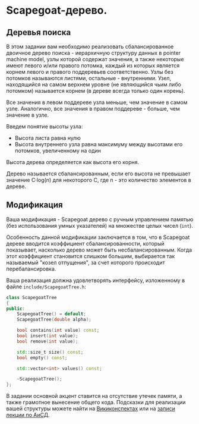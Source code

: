 # Scapegoat-дерево.

## Деревья поиска

В этом задании вам необходимо реализовать сбалансированное двоичное дерево поиска - иерархичную структуру данных в pointer machine model, узлы которой содержат значения, а также некоторые имеют левого и/или правого потомка, каждый из которых является корнем левого и правого поддеревьев соответственно. Узлы без потомков называются листями, остальные - внутренними. Узел, находящийся на самом верхнем уровне (не являющийся чьим либо потомком) называется корнем (в дереве всегда только один корень).

Все значения в левом поддереве узла меньше, чем значение в самом узле. Аналогично, все значения в правом поддереве - больше, чем значение в узле.

Введем понятие высоты узла:
* Высота листа равна нулю
* Высота внутреннего узла равна максимуму между высотами его потомков, увеличенному на один

Высота дерева определяется как высота его корня.

Дерево называется сбалансированным, если его высота не превышает значение C&middot;log(n) для некоторого C, где n - это количество элементов в дереве.

## Модификация
Ваша модификация - Scapegoat дерево с ручным управлением памятью (без использования умных указателей) на множестве целых чисел (`int`).

Особенность данной модификации заключается в том, что в Scapegoat дереве вводится коэффициент сбалансированности, который показывает, насколько дерево может быть несбалансированным. Когда этот коэффициент становится слишком большим, выбирается так называемый "козел отпущения", за счет которого происходит перебалансировка.

Ваша реализация должна удовлетворять интерфейсу, изложенному в файле `include/ScapegoatTree.h`:

```C++
class ScapegoatTree
{
public:
    ScapegoatTree() = default;
    ScapegoatTree(double alpha);

    bool contains(int value) const;
    bool insert(int value);
    bool remove(int value);

    std::size_t size() const;
    bool empty() const;

    std::vector<int> values() const;

    ~ScapegoatTree();
};
```

В задании основной акцент ставится на отсутствие утечек памяти, а также грамотное вынесение общего кода. Подсказки для реализации вашей структуры можете найти на [Викиконспектах](https://neerc.ifmo.ru/wiki/index.php?title=Scapegoat_Tree) или на [записи лекции по АиСД](https://www.youtube.com/watch?v=95t_p-9TVrc&list=PLrS21S1jm43gVKLfBnBW4Ig3SEinCD96n&index=8).
